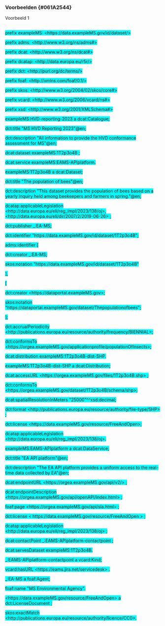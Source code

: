 ### Voorbeelden {#061A2544}
Voorbeeld 1 
<br/>
<br/>
<aside class='example'><p id='475C003C'><span style='background-color: cyan;'>prefix exampleMS: &lt;https://data.exampleMS.gov/id/dataset/&gt;</span><p id='2F81E14E'><span style='background-color: cyan;'>prefix adms: &lt;http://www.w3.org/ns/adms#&gt;</span><p id='24AD2935'><span style='background-color: cyan;'>prefix dcat: &lt;http://www.w3.org/ns/dcat#&gt;</span><p id='22128EC1'><span style='background-color: cyan;'>prefix dcatap: &lt;http://data.europa.eu/r5r/&gt;</span><p id='3CFB33F1'><span style='background-color: cyan;'>prefix dct: &lt;http://purl.org/dc/terms/&gt;</span><p id='0C047660'><span style='background-color: cyan;'>prefix foaf: &lt;http://xmlns.com/foaf/0.1/&gt;</span><p id='223E01D7'><span style='background-color: cyan;'>prefix skos: &lt;http://www.w3.org/2004/02/skos/core#&gt;</span><p id='3FD95B17'><span style='background-color: cyan;'>prefix vcard: &lt;http://www.w3.org/2006/vcard/ns#&gt;</span><p class='space-after' id='10884DDC'><span style='background-color: cyan;'>prefix xsd: &lt;http://www.w3.org/2001/XMLSchema#&gt;</span><p id='53907098'><span style='background-color: cyan;'>exampleMS:HVD-reporting-2023  a dcat:Catalogue;</span><p id='673C4F7B'><span style='background-color: cyan;'>  dct:title "MS HVD Reporting 2023"@en;</span><p id='0FC220D7'><span style='background-color: cyan;'>  dct:description "All information to provide the HVD conformance assessment for MS"@en;</span><p id='257294F3'><span style='background-color: cyan;'>  dcat:dataset exampleMS:1T2p3o4B ;</span><p id='37C8F4A3'><span style='background-color: cyan;'>  dcat:service exampleMS:EAMS-APIplatform.</span><p class='space-after' id='335DDA32'><span style='background-color: cyan;'>  </span><p id='3AAA5F78'><span style='background-color: cyan;'>exampleMS:1T2p3o4B a dcat:Dataset;</span><p id='351D4541'><span style='background-color: cyan;'>  dct:title "The population of bees"@en;</span><p id='3EF68D1B'><span style='background-color: cyan;'>  dct:description "This dataset provides the population of bees based on a yearly inquiry held among beekeepers and farmers in spring."@en;</span><p id='13900B05'><span style='background-color: cyan;'>  dcatap:applicableLegislation &lt;http://data.europa.eu/eli/reg_impl/2023/138/oj&gt;, &lt;http://data.europa.eu/eli/dir/2007/2/2019-06-26&gt; ;</span><p id='180379DD'><span style='background-color: cyan;'>  dct:publisher _:EA-MS;</span><p id='5866CBDB'><span style='background-color: cyan;'>  dct:identifier "https://data.exampleMS.gov/id/dataset/1T2p3o4B";</span><p id='7AA76FB7'><span style='background-color: cyan;'>  adms:identifier [</span><p id='0475B38C'><span style='background-color: cyan;'>        dct:creator _:EA-MS;</span><p id='3275C346'><span style='background-color: cyan;'>        skos:notation "https://data.exampleMS.gov/id/dataset/1T2p3o4B"</span><p id='6AD11DDB'><span style='background-color: cyan;'>        ],</span><p id='73735B0F'><span style='background-color: cyan;'>        [</span><p id='2B793C12'><span style='background-color: cyan;'>        dct:creator &lt;https://dataportal.exampleMS.gov&gt;;</span><p id='65024E7C'><span style='background-color: cyan;'>        skos:notation "https://dataportal.exampleMS.gov/dataset/Thepopulationofbees";</span><p id='2489E3FC'><span style='background-color: cyan;'>        ];</span><p id='58FBF477'><span style='background-color: cyan;'>   dct:accrualPeriodicity &lt;http://publications.europa.eu/resource/authority/frequency/BIENNIAL&gt;;</span><p id='54DE62BB'><span style='background-color: cyan;'>   dct:conformsTo &lt;https://orgea.exampleMS.gov/applicationprofile/populationOfInsects&gt;;</span><p class='space-after' id='727E702E'><span style='background-color: cyan;'>   dcat:distribution exampleMS:1T2p3o4B-dist-SHP.</span><p id='61D7F254'><span style='background-color: cyan;'>exampleMS:1T2p3o4B-dist-SHP a dcat:Distribution;</span><p id='347867C5'><span style='background-color: cyan;'>   dcat:accessURL &lt;https://orgea.exampleMS.gov/files/1T2p3o4B.shp&gt; ;</span><p id='0A31AF96'><span style='background-color: cyan;'>   dct:conformsTo &lt;https://orgea.exampleMS.gov/dataset/1T2p3o4B/schema/shp&gt;;</span><p id='2F29B7C1'><span style='background-color: cyan;'>   dcat:spatialResolutionInMeters "25000"^^xsd:decimal;</span><p id='6E7B2BAC'><span style='background-color: cyan;'>   dct:format &lt;http://publications.europa.eu/resource/authority/file-type/SHP&gt; ;</span><p id='0647470B'><span style='background-color: cyan;'>   dct:license &lt;https://data.exampleMS.gov/resource/FreeAndOpen&gt;;</span><p class='space-after' id='777D37A7'><span style='background-color: cyan;'>   dcatap:applicableLegislation &lt;http://data.europa.eu/eli/reg_impl/2023/138/oj&gt;.</span><p id='64B46909'><span style='background-color: cyan;'>exampleMS:EAMS-APIplatform a dcat:DataService;</span><p id='782E6D9C'><span style='background-color: cyan;'>   dct:title "EA API platform"@en;</span><p id='282FF6BB'><span style='background-color: cyan;'>   dct:description "The EA API platform provides a uniform access to the real-time data collected by EA"@en;</span><p id='53191D8D'><span style='background-color: cyan;'>   dcat:endpointURL &lt;https://orgea.exampleMS.gov/api/v2/&gt; ;</span><p id='058F9E37'><span style='background-color: cyan;'>   dcat:endpointDescription &lt;https://orgea.exampleMS.gov/api/openAPI/index.html&gt; ;</span><p id='71B55E59'><span style='background-color: cyan;'>   foaf:page &lt;https://orgea.exampleMS.gov/api/sla.html&gt; ;</span><p id='55F16947'><span style='background-color: cyan;'>   dct:license &lt; https://data.exampleMS.gov/resource/FreeAndOpen &gt; ;</span><p id='2960A6D4'><span style='background-color: cyan;'>   dcatap:applicableLegislation &lt;http://data.europa.eu/eli/reg_impl/2023/138/oj&gt; ;</span><p id='7BECEB47'><span style='background-color: cyan;'>   dcat:contactPoint _:EAMS-APIplatform-contactpoint ;</span><p class='space-after' id='4B0B01F2'><span style='background-color: cyan;'>   dcat:servesDataset exampleMS:1T2p3o4B. </span><p id='121A3F7E'><span style='background-color: cyan;'>_:EAMS-APIplatform-contactpoint a vcard:Kind;</span><p class='space-after' id='140289A3'><span style='background-color: cyan;'>   vcard:hasURL &lt;https://eams.jira.net/servicedesk&gt; .</span><p id='48435CF6'><span style='background-color: cyan;'>_:EA-MS a foaf:Agent;</span><p class='space-after' id='5B521472'><span style='background-color: cyan;'>    foaf:name "MS Environmental Agency".</span><p id='1EABD607'><span style='background-color: cyan;'>&lt;https://data.exampleMS.gov/resource/FreeAndOpen&gt; a dct:LicenseDocument ;</span><p class='space-after' id='30D8AE55'><span style='background-color: cyan;'>   skos:exactMatch &lt;http://publications.europa.eu/resource/authority/licence/CC0&gt;.</span></aside>

